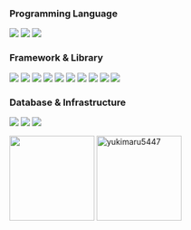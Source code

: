 <h3 align="left">Programming Language</h3>

<p align="left">
 <img src="https://img.shields.io/badge/TypeScript-0068b7?style=flat-square&logo=typescript&logoColor=white">
 <img src="https://img.shields.io/badge/Javascript-ffd700?style=flat-square&logo=javascript&logoColor=white">
 <img src="https://img.shields.io/badge/Swift-ed6d35?style=flat-square&logo=swift&logoColor=white">
</p>

<h3 align="left">Framework & Library</h3>

<p align="left">
 <img src="https://img.shields.io/badge/React-61DAFB?style=flat-square&logo=React&logoColor=white">
 <img src="https://img.shields.io/badge/Redux-764ABC?style=flat-square&logo=Redux&logoColor=white">
 <img src="https://img.shields.io/badge/Next-000000?style=flat-square&logo=Next.js&logoColor=white">
 <img src="https://img.shields.io/badge/Nest-E0234E?style=flat-square&logo=NestJS&logoColor=white">
 <img src="https://img.shields.io/badge/Jest-b22222?style=flat-square&logo=Jest&logoColor=white">
 <img src="https://img.shields.io/badge/TestingLibrary-e8383d?style=flat-square&logo=TestingLibrary&logoColor=white">
 <img src="https://img.shields.io/badge/Cypress-000000?style=flat-square&logo=Cypress&logoColor=white">
 <img src="https://img.shields.io/badge/TailwindCSS-00bfff?style=flat-square&logo=tailwindcss&logoColor=white">
 <img src="https://img.shields.io/badge/MUI-0000ff?style=flat-square&logo=mui&logoColor=white">
 <img src="https://img.shields.io/badge/ChakraUI-20b2aa?style=flat-square&logo=chakraui&logoColor=white">
</p>

<h3 align="left">Database & Infrastructure</h3>

<p align="left">
 <img src="https://img.shields.io/badge/PostgreSQL-4169E1?style=flat-square&logo=PostgreSQL&logoColor=white">
  <img src="https://img.shields.io/badge/MongoDB-47A248?style=flat-square&logo=MongoDB&logoColor=white">
   <img src="https://img.shields.io/badge/Docker-2496ED?style=flat-square&logo=Docker&logoColor=white">
</p>

<p align="left">
<img src="https://github-readme-stats.vercel.app/api/top-langs?username=yukimaru5447&show_icons=true&locale=en&layout=compact" height="150px"　alt="yukimaru5447" />
 <img src="https://github-readme-stats.vercel.app/api?username=yukimaru5447&show_icons=true&locale=en" height="150px" alt="yukimaru5447" />
</p>
